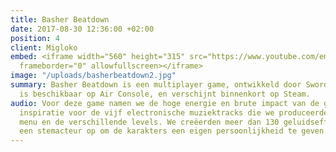 ```yaml
---
title: Basher Beatdown
date: 2017-08-30 12:36:00 +02:00
position: 4
client: Migloko
embed: <iframe width="560" height="315" src="https://www.youtube.com/embed/W_mZdIBP8Lg?rel=0&amp;controls=0&amp;showinfo=0"
  frameborder="0" allowfullscreen></iframe>
image: "/uploads/basherbeatdown2.jpg"
summary: Basher Beatdown is een multiplayer game, ontwikkeld door Sword GC. Het spel
  is beschikbaar op Air Console, en verschijnt binnenkort op Steam.
audio: Voor deze game namen we de hoge energie en brute impact van de gameplay als
  inspiratie voor de vijf electronische muziektracks die we produceerden voor het
  menu en de verschillende levels. We creëerden meer dan 130 geluidseffecten, en namen
  een stemacteur op om de karakters een eigen persoonlijkheid te geven.
---
```

